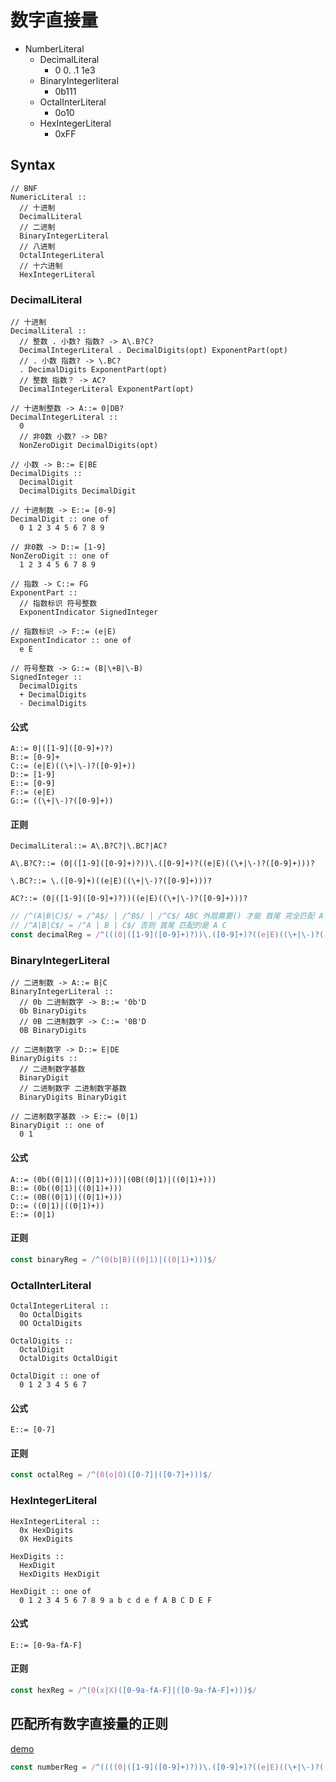 # 数字直接量

- NumberLiteral
  - DecimalLiteral
    - 0 0. .1 1e3
  - BinaryIntegerIiteral
    - 0b111
  - OctalInterLiteral
    - 0o10
  - HexIntegerLiteral
    - 0xFF

## Syntax

```
// BNF
NumericLiteral ::
  // 十进制
  DecimalLiteral
  // 二进制
  BinaryIntegerLiteral
  // 八进制
  OctalIntegerLiteral
  // 十六进制
  HexIntegerLiteral
```

### DecimalLiteral

```
// 十进制
DecimalLiteral ::
  // 整数 . 小数? 指数? -> A\.B?C?
  DecimalIntegerLiteral . DecimalDigits(opt) ExponentPart(opt)
  // . 小数 指数? -> \.BC?
  . DecimalDigits ExponentPart(opt)
  // 整数 指数？ -> AC?
  DecimalIntegerLiteral ExponentPart(opt)
```

```
// 十进制整数 -> A::= 0|DB?
DecimalIntegerLiteral ::
  0
  // 非0数 小数? -> DB?
  NonZeroDigit DecimalDigits(opt)
```

```
// 小数 -> B::= E|BE
DecimalDigits ::
  DecimalDigit
  DecimalDigits DecimalDigit
```

```
// 十进制数 -> E::= [0-9]
DecimalDigit :: one of
  0 1 2 3 4 5 6 7 8 9
```

```
// 非0数 -> D::= [1-9]
NonZeroDigit :: one of
  1 2 3 4 5 6 7 8 9
```

```
// 指数 -> C::= FG
ExponentPart ::
  // 指数标识 符号整数
  ExponentIndicator SignedInteger
```

```
// 指数标识 -> F::= (e|E)
ExponentIndicator :: one of
  e E
```

```
// 符号整数 -> G::= (B|\+B|\-B)
SignedInteger ::
  DecimalDigits
  + DecimalDigits
  - DecimalDigits
```

#### 公式

```
A::= 0|([1-9]([0-9]+)?)
B::= [0-9]+
C::= (e|E)((\+|\-)?([0-9]+))
D::= [1-9]
E::= [0-9]
F::= (e|E)
G::= ((\+|\-)?([0-9]+))
```

#### 正则

```
DecimalLiteral::= A\.B?C?|\.BC?|AC?

A\.B?C?::= (0|([1-9]([0-9]+)?))\.([0-9]+)?((e|E)((\+|\-)?([0-9]+)))?

\.BC?::= \.([0-9]+)((e|E)((\+|\-)?([0-9]+)))?

AC?::= (0|([1-9]([0-9]+)?))((e|E)((\+|\-)?([0-9]+)))?
```

```js
// /^(A|B|C)$/ = /^A$/ | /^B$/ | /^C$/ ABC 外层需要() 才能 首尾 完全匹配 A|B|C
// /^A|B|C$/ = /^A | B | C$/ 否则 首尾 匹配的是 A C
const decimalReg = /^(((0|([1-9]([0-9]+)?))\.([0-9]+)?((e|E)((\+|\-)?([0-9]+)))?)|(\.([0-9]+)((e|E)((\+|\-)?([0-9]+)))?)|((0|([1-9]([0-9]+)?))((e|E)((\+|\-)?([0-9]+)))?))$/
```

### BinaryIntegerLiteral

```
// 二进制数 -> A::= B|C
BinaryIntegerLiteral ::
  // 0b 二进制数字 -> B::= '0b'D
  0b BinaryDigits
  // 0B 二进制数字 -> C::= '0B'D
  0B BinaryDigits
```

```
// 二进制数字 -> D::= E|DE
BinaryDigits ::
  // 二进制数字基数
  BinaryDigit
  // 二进制数字 二进制数字基数
  BinaryDigits BinaryDigit
```

```
// 二进制数字基数 -> E::= (0|1)
BinaryDigit :: one of
  0 1
```

#### 公式

```
A::= (0b((0|1)|((0|1)+)))|(0B((0|1)|((0|1)+)))
B::= (0b((0|1)|((0|1)+)))
C::= (0B((0|1)|((0|1)+)))
D::= ((0|1)|((0|1)+))
E::= (0|1)
```

#### 正则

```js
const binaryReg = /^(0(b|B)((0|1)|((0|1)+)))$/
```

### OctalInterLiteral

```
OctalIntegerLiteral ::
  0o OctalDigits
  0O OctalDigits

OctalDigits ::
  OctalDigit
  OctalDigits OctalDigit

OctalDigit :: one of
  0 1 2 3 4 5 6 7
```

#### 公式

```
E::= [0-7]
```

#### 正则

```js
const octalReg = /^(0(o|O)([0-7]|([0-7]+)))$/
```

### HexIntegerLiteral

```
HexIntegerLiteral ::
  0x HexDigits
  0X HexDigits

HexDigits ::
  HexDigit
  HexDigits HexDigit

HexDigit :: one of
  0 1 2 3 4 5 6 7 8 9 a b c d e f A B C D E F
```

#### 公式

```
E::= [0-9a-fA-F]
```

#### 正则

```js
const hexReg = /^(0(x|X)([0-9a-fA-F]|([0-9a-fA-F]+)))$/
```

## 匹配所有数字直接量的正则

[demo](./regNumber.html)

```js
const numberReg = /^((((0|([1-9]([0-9]+)?))\.([0-9]+)?((e|E)((\+|\-)?([0-9]+)))?)|(\.([0-9]+)((e|E)((\+|\-)?([0-9]+)))?)|((0|([1-9]([0-9]+)?))((e|E)((\+|\-)?([0-9]+)))?))|(0(b|B)((0|1)|((0|1)+)))|(0(o|O)([0-7]|([0-7]+)))|(0(x|X)([0-9a-fA-F]|([0-9a-fA-F]+))))$/
```
